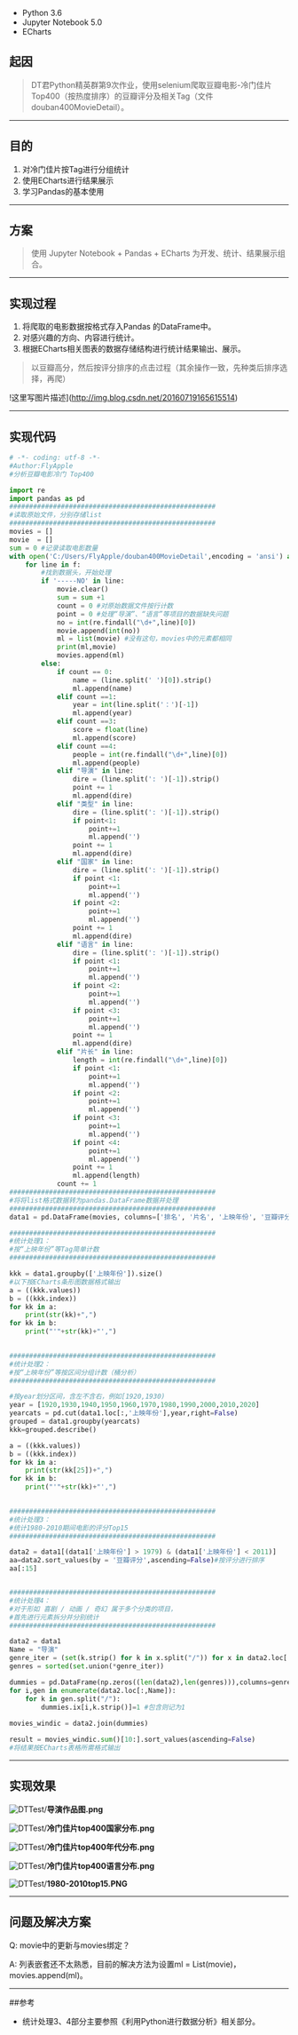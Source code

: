 - Python  3.6
- Jupyter Notebook 5.0
- ECharts

## 起因

> DT君Python精英群第9次作业，使用selenium爬取豆瓣电影-冷门佳片Top400（按热度排序）的豆瓣评分及相关Tag（文件 douban400MovieDetail）。

----------


目的
--
1. 对冷门佳片按Tag进行分组统计
2. 使用ECharts进行结果展示
3. 学习Pandas的基本使用

----------

方案
--
>  使用 Jupyter Notebook + Pandas + ECharts 为开发、统计、结果展示组合。

----------

实现过程
----
1. 将爬取的电影数据按格式存入Pandas 的DataFrame中。
2. 对感兴趣的方向、内容进行统计。
3. 根据ECharts相关图表的数据存储结构进行统计结果输出、展示。

> 以豆瓣高分，然后按评分排序的点击过程（其余操作一致，先种类后排序选择，再爬）

!这里写图片描述](http://img.blog.csdn.net/20160719165615514)

----------


实现代码
----

```python
# -*- coding: utf-8 -*-
#Author:FlyApple
#分析豆瓣电影冷门 Top400

import re
import pandas as pd
####################################################
#读取原始文件，分别存储list
####################################################
movies = []
movie  = []
sum = 0 #记录读取电影数量
with open('C:/Users/FlyApple/douban400MovieDetail',encoding = 'ansi') as f:
    for line in f:
        #找到数据头，开始处理
        if '-----NO' in line:
            movie.clear()
            sum = sum +1
            count = 0 #对原始数据文件按行计数
            point = 0 #处理“导演”、“语言”等项目的数据缺失问题
            no = int(re.findall("\d+",line)[0])
            movie.append(int(no))
            ml = list(movie) #没有这句，movies中的元素都相同
            print(ml,movie)
            movies.append(ml)
        else:
            if count == 0:
                name = (line.split(' ')[0]).strip()
                ml.append(name)
            elif count ==1:
                year = int(line.split('：')[-1])
                ml.append(year)
            elif count ==3:
                score = float(line)
                ml.append(score)
            elif count ==4:
                people = int(re.findall("\d+",line)[0])
                ml.append(people)
            elif "导演" in line:
                dire = (line.split(': ')[-1]).strip()
                point += 1
                ml.append(dire) 
            elif "类型" in line:
                dire = (line.split(': ')[-1]).strip()
                if point<1:
                    point+=1
                    ml.append('')
                point += 1
                ml.append(dire)
            elif "国家" in line:
                dire = (line.split(': ')[-1]).strip()
                if point <1:
                    point+=1
                    ml.append('')      
                if point <2:
                    point+=1
                    ml.append('')
                point += 1
                ml.append(dire)
            elif "语言" in line:
                dire = (line.split(': ')[-1]).strip()
                if point <1:
                    point+=1
                    ml.append('')
                if point <2:
                    point+=1
                    ml.append('')
                if point <3:
                    point+=1
                    ml.append('')
                point += 1
                ml.append(dire)
            elif "片长" in line:
                length = int(re.findall("\d+",line)[0])
                if point <1:
                    point+=1
                    ml.append('')                
                if point <2:
                    point+=1
                    ml.append('')
                if point <3:
                    point+=1
                    ml.append('')
                if point <4:
                    point+=1
                    ml.append('')
                point += 1
                ml.append(length)
            count += 1
####################################################
#将将list格式数据转为pandas.DataFrame数据并处理
####################################################
data1 = pd.DataFrame(movies, columns=['排名', '片名', '上映年份', '豆瓣评分','打分人数','导演','类型','国家','语言','片长'])

####################################################
#统计处理1：
#按“上映年份”等Tag简单计数
####################################################

kkk = data1.groupby(['上映年份']).size()
#以下按ECharts条形图数据格式输出
a = ((kkk.values))
b = ((kkk.index))
for kk in a:
    print(str(kk)+",")
for kk in b:
    print("'"+str(kk)+"',")

    
####################################################
#统计处理2：
#按“上映年份”等按区间分组计数（桶分析）
####################################################

#按year划分区间，含左不含右，例如[1920,1930)
year = [1920,1930,1940,1950,1960,1970,1980,1990,2000,2010,2020]
yearcats = pd.cut(data1.loc[:,'上映年份'],year,right=False)
grouped = data1.groupby(yearcats)
kkk=grouped.describe()

a = ((kkk.values))
b = ((kkk.index))
for kk in a:
    print(str(kk[25])+",")
for kk in b:
    print("'"+str(kk)+"',")

    
####################################################
#统计处理3：
#统计1980-2010期间电影的评分Top15
#################################################### 

data2 = data1[(data1['上映年份'] > 1979) & (data1['上映年份'] < 2011)]
aa=data2.sort_values(by = '豆瓣评分',ascending=False)#按评分进行排序
aa[:15]


####################################################
#统计处理4：
#对于形如 喜剧 / 动画 / 奇幻 属于多个分类的项目，
#首先进行元素拆分并分别统计
####################################################

data2 = data1
Name = "导演"
genre_iter = (set(k.strip() for k in x.split("/")) for x in data2.loc[:,Name])
genres = sorted(set.union(*genre_iter))

dummies = pd.DataFrame(np.zeros((len(data2),len(genres))),columns=genres)
for i,gen in enumerate(data2.loc[:,Name]):
    for k in gen.split("/"):
        dummies.ix[i,k.strip()]=1 #包含则记为1
        
movies_windic = data2.join(dummies)

result = movies_windic.sum()[10:].sort_values(ascending=False)
#将结果按ECharts表格所需格式输出
```

----------


实现效果
----
![DTTest](https://github.com/ZLFlyApple/DTTest)/**导演作品图.png**

![DTTest](https://github.com/ZLFlyApple/DTTest)/**冷门佳片top400国家分布.png**

![DTTest](https://github.com/ZLFlyApple/DTTest)/**冷门佳片top400年代分布.png**

![DTTest](https://github.com/ZLFlyApple/DTTest)/**冷门佳片top400语言分布.png**

![DTTest](https://github.com/ZLFlyApple/DTTest)/**1980-2010top15.PNG**

----------


问题及解决方案
----

Q: movie中的更新与movies绑定？

A:  列表嵌套还不太熟悉，目前的解决方法为设置ml = List(movie)，movies.append(ml)。

----------
##参考

- 统计处理3、4部分主要参照《利用Python进行数据分析》相关部分。





